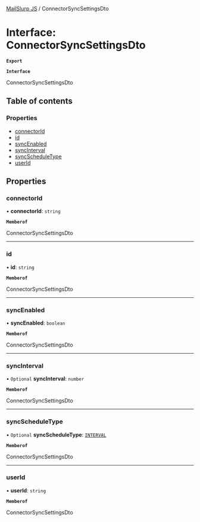 [MailSlurp JS](../README.md) / ConnectorSyncSettingsDto

# Interface: ConnectorSyncSettingsDto

**`Export`**

**`Interface`**

ConnectorSyncSettingsDto

## Table of contents

### Properties

- [connectorId](ConnectorSyncSettingsDto.md#connectorid)
- [id](ConnectorSyncSettingsDto.md#id)
- [syncEnabled](ConnectorSyncSettingsDto.md#syncenabled)
- [syncInterval](ConnectorSyncSettingsDto.md#syncinterval)
- [syncScheduleType](ConnectorSyncSettingsDto.md#syncscheduletype)
- [userId](ConnectorSyncSettingsDto.md#userid)

## Properties

### connectorId

• **connectorId**: `string`

**`Memberof`**

ConnectorSyncSettingsDto

___

### id

• **id**: `string`

**`Memberof`**

ConnectorSyncSettingsDto

___

### syncEnabled

• **syncEnabled**: `boolean`

**`Memberof`**

ConnectorSyncSettingsDto

___

### syncInterval

• `Optional` **syncInterval**: `number`

**`Memberof`**

ConnectorSyncSettingsDto

___

### syncScheduleType

• `Optional` **syncScheduleType**: [`INTERVAL`](../enums/ConnectorSyncSettingsDtoSyncScheduleTypeEnum.md#interval)

**`Memberof`**

ConnectorSyncSettingsDto

___

### userId

• **userId**: `string`

**`Memberof`**

ConnectorSyncSettingsDto
